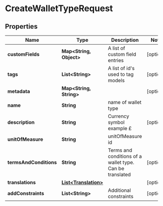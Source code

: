 

# CreateWalletTypeRequest


## Properties

Name | Type | Description | Notes
------------ | ------------- | ------------- | -------------
**customFields** | **Map&lt;String, Object&gt;** | A list of custom field entries |  [optional]
**tags** | **List&lt;String&gt;** | A list of id&#39;s used to tag models |  [optional]
**metadata** | **Map&lt;String, String&gt;** |  |  [optional]
**name** | **String** | name of wallet type | 
**description** | **String** | Currency symbol example £ |  [optional]
**unitOfMeasure** | **String** | unitOfMeasure id | 
**termsAndConditions** | **String** | Terms and conditions of a wallet type. Can be translated |  [optional]
**translations** | [**List&lt;Translation&gt;**](Translation.md) |  |  [optional]
**addConstraints** | **List&lt;String&gt;** | Additional constraints |  [optional]



